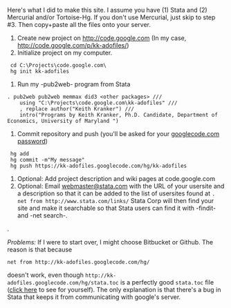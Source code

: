 Here's what I did to make this site. I assume you have (1) Stata and (2) Mercurial and/or Tortoise-Hg.  If you don't use Mercurial, just skip to step #3. Then copy+paste all the files onto your server.

  1. Create new project on http://code.google.com  (In my case, http://code.google.com/p/kk-adofiles/)
  1. Initialize project on my computer.
```
 cd C:\Projects\code.google.com\
 hg init kk-adofiles
```
  1. Run my -pub2web- program from Stata
```
. pub2web pub2web memmax did3 <other packages> ///
    using "C:\Projects\code.google.com\kk-adofiles" ///
    , replace author("Keith Kranker") ///
    intro("Programs by Keith Kranker, Ph.D. Candidate, Department of Economics, University of Maryland ")
```
  1. Commit repository and push  (you'll be asked for your [googlecode.com password](http://code.google.com/hosting/settings))
```
 hg add 
 hg commit -m"My message"
 hg push https://kk-adofiles.googlecode.com/hg/kk-adofiles 
```
  1. Optional: Add project description and wiki pages at code.google.com
  1. Optional: Email webmaster@stata.com with the URL of your usersite and a description so that it can be added to the list of usersites found at `. net from http://www.stata.com/links/`  Stata Corp will then find your site and make it searchable so that Stata users can find it with -findit- and -net search-.

.

_Problems:_
If I were to start over, I might choose Bitbucket or Github.  The reason is that because

```
net from http://kk-adofiles.googlecode.com/hg/
```

doesn't work, even though `http://kk-adofiles.googlecode.com/hg/stata.toc` is a perfectly good `stata.toc` file ([click here](http://kk-adofiles.googlecode.com/hg/stata.toc) to see for yourself).  The only explanation is that there's a bug in Stata that keeps it from communicating with google's  server.